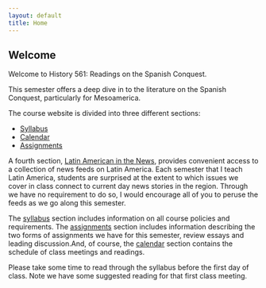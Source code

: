 ```yaml
---
layout: default
title: Home
---
```


## Welcome

Welcome to History 561: Readings on the Spanish Conquest.

This semester offers a deep dive in to the literature on the Spanish Conquest,
particularly for Mesoamerica.

The course website is divided into three different sections:

* [Syllabus](/561S2017/info/syllabus)
* [Calendar](/561S2017/info/calendar)
* [Assignments](/561S2017/info/calendar)

A fourth section, [Latin American in the News](/info/news), provides convenient access to a collection of news feeds on Latin America. Each semester that I teach Latin America, students are surprised at the extent to which issues we cover in class connect to current day news stories in the region. Through we have no requirement to do so, I would encourage all of you to peruse the feeds as we go along this semester. 

The [syllabus](/561S2017/info/syllabus) section includes information on all
course policies and requirements. The [assignments](/561S2017/info/assignments)
section includes information describing the two forms of assignments we have
for this semester, review essays and leading discussion.And, of course, the
[calendar](/561S2017/info/calendar) section contains the schedule of class
meetings and readings.  

Please take some time to read through the syllabus before the first day of class. Note we have some suggested reading for that first class meeting. 
